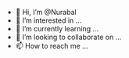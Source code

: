 - 👋 Hi, I’m @Nurabal
- 👀 I’m interested in ...
- 🌱 I’m currently learning ...
- 💞️ I’m looking to collaborate on ...
- 📫 How to reach me ...

<!---
Nurabal/Nurabal is a ✨ special ✨ repository because its `README.md` (this file) appears on your GitHub profile.
You can click the Preview link to take a look at your changes.
--->
